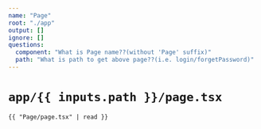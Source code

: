 ```yaml
---
name: "Page"
root: "./app"
output: []
ignore: []
questions:
  component: "What is Page name??(without 'Page' suffix)"
  path: "What is path to get above page??(i.e. login/forgetPassword)"
---
```



# `app/{{ inputs.path }}/page.tsx`

```tsx
{{ "Page/page.tsx" | read }}
```

